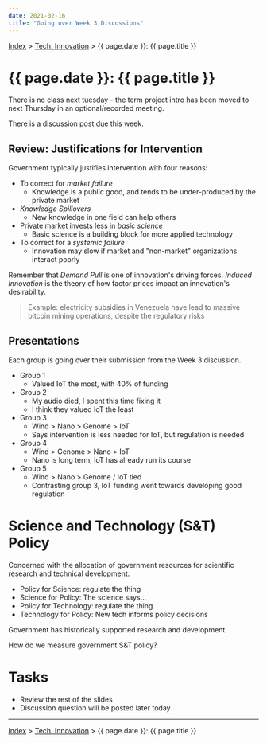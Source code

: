 ```yaml
---
date: 2021-02-16
title: "Going over Week 3 Discussions"
---
```


[Index](../../../index.md) > [Tech. Innovation](./index.md) > {{ page.date }}: {{ page.title }}

# {{ page.date }}: {{ page.title }}

There is no class next tuesday - the term project intro has been moved to next Thursday in an optional/recorded meeting.

There is a discussion post due this week.

## Review: Justifications for Intervention

Government typically justifies intervention with four reasons:

- To correct for *market failure*
  - Knowledge is a public good, and tends to be under-produced by the private market
- *Knowledge Spillovers*
  - New knowledge in one field can help others
- Private market invests less in *basic science*
  - Basic science is a building block for more applied technology
- To correct for a *systemic failure*
  - Innovation may slow if market and "non-market" organizations interact poorly

Remember that *Demand Pull* is one of innovation's driving forces. *Induced Innovation* is the theory of how factor prices impact an innovation's desirability.

> Example: electricity subsidies in Venezuela have lead to massive bitcoin mining operations, despite the regulatory risks

## Presentations

Each group is going over their submission from the Week 3 discussion.

- Group 1
  - Valued IoT the most, with 40% of funding
- Group 2
  - My audio died, I spent this time fixing it
  - I think they valued IoT the least
- Group 3
  - Wind > Nano > Genome > IoT
  - Says intervention is less needed for IoT, but regulation is needed
- Group 4
  - Wind > Genome > Nano > IoT
  - Nano is long term, IoT has already run its course
- Group 5
  - Wind > Nano > Genome / IoT tied
  - Contrasting group 3, IoT funding went towards developing good regulation

# Science and Technology (S&T) Policy

Concerned with the allocation of government resources for scientific research and technical development.

- Policy for Science: regulate the thing
- Science for Policy: The science says...
- Policy for Technology: regulate the thing
- Technology for Policy: New tech informs policy decisions

Government has historically supported research and development.

How do we measure government S&T policy?

# Tasks

- Review the rest of the slides
- Discussion question will be posted later today

---

[Index](../../../index.md) > [Tech. Innovation](./index.md) > {{ page.date }}: {{ page.title }}
